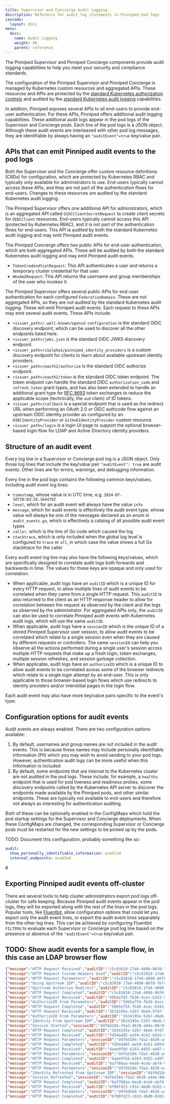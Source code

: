 ```yaml
---
title: Supervisor and Concierge Audit Logging
description: Reference for audit log statements in Pinniped pod logs
cascade:
  layout: docs
menu:
  docs:
    name: Audit Logging
    weight: 40
    parent: reference
---
```


The Pinniped Supervisor and Pinniped Concierge components provide audit logging capabilities
to help you meet your security and compliance standards.

The configuration of the Pinniped Supervisor and Pinniped Concierge is managed by Kubernetes
custom resources and aggregated APIs. These resources and APIs are protected by the
[standard Kubernetes authorization controls](https://kubernetes.io/docs/reference/access-authn-authz/rbac/)
and audited by the
[standard Kubernetes audit logging](https://kubernetes.io/docs/tasks/debug/debug-cluster/audit/)
capabilities.

In addition, Pinniped exposes several APIs to all end-users to provide end-user authentication.
For these APIs, Pinniped offers additional audit logging capabilities. These additional audit logs appear in
the pod logs of the Supervisor and Concierge pods. Each line of the pod logs is a JSON object.
Although these audit events are interleaved with other pod log messages, they are identifiable by always
having an `"auditEvent"=true` key/value pair.

## APIs that can emit Pinniped audit events to the pod logs

Both the Supervisor and the Concierge offer custom resource definitions (CRDs) for configuration,
which are protected by Kubernetes RBAC and typically only available for administrators to use.
End-users typically cannot access these APIs, and they are not part of the authentication flows for end-users.
Changes to these resources are audited by the standard Kubernetes audit logging.

The Pinniped Supervisor offers one additional API for administrators, which is an aggregated API called
`OIDCClientSecretRequest` to create client secrets for `OIDCClient` resources.
End-users typically cannot access this API (protected by Kubernetes RBAC), and it is not part of the authentication
flows for end-users. This API is audited by both the standard Kubernetes audit logging and may emit Pinniped audit events.

The Pinniped Concierge offers two public APIs for end-user authentication, which are both aggregated APIs.
These will be audited by both the standard Kubernetes audit logging and may emit Pinniped audit events.
- `TokenCredendtialRequest`: This API authenticates a user and returns a temporary cluster credential for that user.
- `WhoAmIRequest`: This API returns the username and group memberships of the user who invokes it.

The Pinniped Supervisor offers several public APIs for end-user authentication for each configured `FederationDomain`.
These are not aggregated APIs, so they are not audited by the standard Kubernetes audit logging.
These will emit Pinniped audit events. Each request to these APIs may emit several audit events.
These APIs include:
- `<issuer_path>/.well-known/openid-configuration` is the standard OIDC discovery endpoint, which can be used to discover all the other endpoints listed here.
- `<issuer_path>/jwks.json` is the standard OIDC JWKS discovery endpoint.
- `<issuer_path>/v1alpha1/pinniped_identity_providers` is a custom discovery endpoint for clients to learn about available upstream identity providers.
- `<issuer_path>/oauth2/authorize` is the standard OIDC authorize endpoint.
- `<issuer_path>/oauth2/token` is the standard OIDC token endpoint.
  The token endpoint can handle the standard OIDC `authorization_code` and `refresh_token` grant types, and has also been
  extended to handle an additional grant type for [RFC 8693](https://datatracker.ietf.org/doc/html/rfc8693) token exchanges to
  reduce the applicable scope (technically, the `aud` claim) of ID tokens.
- `<issuer_path>/callback` is a special endpoint that is used as the redirect URL when performing an OAuth 2.0 or OIDC authcode flow against an upstream OIDC identity provider as configured by an `OIDCIdentityProvider` or `GitHubIdentityProvider` custom resource.
- `<issuer_path>/login` is a login UI page to support the optional browser-based login flow for LDAP and Active Directory identity providers.

## Structure of an audit event

Every log line in a Supervisor or Concierge pod log is a JSON object. Only those log lines that include the
key/value pair `"auditEvent": true` are audit events. Other lines are for errors, warnings, and
debugging information.

Every line in the pod logs contains the following common keys/values, including audit event log lines:

- `timestamp`, whose value is in UTC time, e.g. `2024-07-10T20:03:26.164470Z`
- `level`, which for an audit event will always have the value `info`
- `message`, which for audit events is effectively the audit event type, whose
  value will always be one of the messages declared as an enum in `audit_events.go`,
  which is effectively a catalog of all possible audit event types
- `caller`, which is the line of Go code which caused the log
- `stacktrace`, which is only included when the global log level is configured to `trace` or `all`,
  in which case the value shows a full Go stacktrace for the caller

Every audit event log line may also have the following keys/values, which are specifically designed to correlate
audit logs both forwards and backwards in time. The values for these keys are opaque and only used for correlation.

- When applicable, audit logs have an `auditID` which is a unique ID for every HTTP request, to allow multiple
  lines of audit events to be correlated when they came from a single HTTP request. This `auditID` is also returned
  to the client as an HTTP response header to allow for correlation between the request as observed by the client
  and the logs as observed by the administrator. For aggregated APIs only, the `auditID` can also be used to
  correlate Pinniped audit events with Kubernetes audit logs, which will use the same `auditID`.
- When applicable, audit logs have a `sessionID` which is the unique ID of a stored Pinniped Supervisor user session,
  to allow audit events to be correlated which relate to a single session even when they are caused by different
  requests or controllers. The same `sessionID` can help you observe all the actions performed during a single user's
  session across multiple HTTP requests that make up a fresh login, token exchanges, multiple session refreshes, and
  session garbage collection.
- When applicable, audit logs have an `authorizeID` which is a unique ID to allow audit events to be correlated
  across some of the browser redirects which relate to a single login attempt by an end-user. This is only applicable
  to those browser-based login flows which use redirects to identity providers and/or interstitial pages in the login flow.

Each audit event may also have more key/value pairs specific to the event's type.

## Configuration options for audit events

Audit events are always enabled. There are two configuration options available:

1. By default, usernames and group names are not included in the audit events. This is because these names may
   include personally identifiable information (PII) which you may wish to avoid sending to your pod logs.
   However, authentication audit logs can be more useful when this information is included.
2. By default, some endpoints that are internal to the Kubernetes cluster are not audited in the pod logs.
   These include, for example, a `healthz` endpoint that is used for pod liveness and readiness probes,
   some discovery endpoints called by the Kubernetes API server to discover the endpoints made available by
   the Pinniped pods, and other similar endpoints. These are typically not available to end-users and therefore
   not always as interesting for authentication auditing.

Both of these can be optionally enabled in the ConfigMaps which hold the pod startup settings for the Supervisor
and Concierge deployments. When these ConfigMaps are changed, the corresponding Supervisor or Concierge pods must
be restarted for the new settings to be picked up by the pods.

TODO: Document this configuration, probably something like so:

```yaml
audit:
  show_personally_identifiable_information: enabled
  internal_endpoints: enabled
```

#</TODO>

## Exporting Pinniped audit events off-cluster

There are several tools to help cluster administrators export pod logs off-cluster for safe keeping. Because Pinniped
audit events appear in the pod logs, they will be exported along with the rest of the lines in the pod logs.
Popular tools, like [Fluentbit](https://fluentbit.io), allow configuration options that could let you
export only the audit event lines, or export the audit event lines separately from the other log lines.
This can be achieved by configuring Fluentbit `FILTER`s to evaluate each Supervisor or Concierge pod log line
based on the presence or absence of the `"auditEvent"=true` key/value pair.


## TODO: Show audit events for a sample flow, in this case an LDAP browser flow

```json lines
{"message":"HTTP Request Received","auditID":"c5c83810-17e6-4090-86f0-7bfa1d86c8e0","auditEvent":true,"proto":"HTTP/2.0","method":"GET","host":"pinniped-supervisor-clusterip.supervisor.svc.cluster.local","serverName":"pinniped-supervisor-clusterip.supervisor.svc.cluster.local","path":"/some/path/oauth2/authorize","userAgent":"Mozilla/5.0 (Macintosh; Intel Mac OS X 10_15_7) AppleWebKit/537.36 (KHTML, like Gecko) Chrome/130.0.0.0 Safari/537.36","remoteAddr":"10.244.0.17:50122"}
{"message":"HTTP Request Custom Headers Used","auditID":"c5c83810-17e6-4090-86f0-7bfa1d86c8e0","auditEvent":true,"Pinniped-Username":false,"Pinniped-Password":false}
{"message":"HTTP Request Parameters","auditID":"c5c83810-17e6-4090-86f0-7bfa1d86c8e0","auditEvent":true,"params":"access_type=offline&client_id=pinniped-cli&code_challenge=redacted&code_challenge_method=S256&nonce=redacted&pinniped_idp_name=My+LDAP+IDP+%F0%9F%9A%80&redirect_uri=http%3A%2F%2F127.0.0.1%3A52377%2Fcallback&response_mode=form_post&response_type=code&scope=groups+offline_access+openid+pinniped%3Arequest-audience+username&state=redacted"}
{"message":"Using Upstream IDP","auditID":"c5c83810-17e6-4090-86f0-7bfa1d86c8e0","auditEvent":true,"displayName":"My LDAP IDP 🚀","resourceName":"my-ldap-provider","resourceUID":"e8006e7c-91d0-4aa5-b655-844fa2d4aaa4","type":"ldap"}
{"message":"Upstream Authorize Redirect","auditID":"c5c83810-17e6-4090-86f0-7bfa1d86c8e0","auditEvent":true,"authorizeID":"9e9289b3e8b8480360dbfaddb86d91ca5e7c59a3ff3622ee1153cf2124cdee05"}
{"message":"HTTP Request Completed","auditID":"c5c83810-17e6-4090-86f0-7bfa1d86c8e0","auditEvent":true,"path":"/some/path/oauth2/authorize","latency":"510.279µs","responseStatus":303,"location":"https://pinniped-supervisor-clusterip.supervisor.svc.cluster.local/some/path/login?state=redacted"}
{"message":"HTTP Request Received","auditID":"50b5e755-fb36-4cec-b343-9ba4cbc4d46f","auditEvent":true,"proto":"HTTP/2.0","method":"GET","host":"pinniped-supervisor-clusterip.supervisor.svc.cluster.local","serverName":"pinniped-supervisor-clusterip.supervisor.svc.cluster.local","path":"/some/path/login","userAgent":"Mozilla/5.0 (Macintosh; Intel Mac OS X 10_15_7) AppleWebKit/537.36 (KHTML, like Gecko) Chrome/130.0.0.0 Safari/537.36","remoteAddr":"10.244.0.17:50122"}
{"message":"AuthorizeID From Parameters","auditID":"50b5e755-fb36-4cec-b343-9ba4cbc4d46f","auditEvent":true,"authorizeID":"9e9289b3e8b8480360dbfaddb86d91ca5e7c59a3ff3622ee1153cf2124cdee05"}
{"message":"HTTP Request Completed","auditID":"50b5e755-fb36-4cec-b343-9ba4cbc4d46f","auditEvent":true,"path":"/some/path/login","latency":"786.974µs","responseStatus":200,"location":"no location header"}
{"message":"HTTP Request Received","auditID":"3634195e-52b7-4beb-97d7-f881027251b3","auditEvent":true,"proto":"HTTP/2.0","method":"POST","host":"pinniped-supervisor-clusterip.supervisor.svc.cluster.local","serverName":"pinniped-supervisor-clusterip.supervisor.svc.cluster.local","path":"/some/path/login","userAgent":"Mozilla/5.0 (Macintosh; Intel Mac OS X 10_15_7) AppleWebKit/537.36 (KHTML, like Gecko) Chrome/130.0.0.0 Safari/537.36","remoteAddr":"10.244.0.17:50122"}
{"message":"AuthorizeID From Parameters","auditID":"3634195e-52b7-4beb-97d7-f881027251b3","auditEvent":true,"authorizeID":"9e9289b3e8b8480360dbfaddb86d91ca5e7c59a3ff3622ee1153cf2124cdee05"}
{"message":"Identity From Upstream IDP","auditID":"3634195e-52b7-4beb-97d7-f881027251b3","auditEvent":true,"upstreamIDPDisplayName":"My LDAP IDP 🚀","upstreamIDPType":"ldap","upstreamIDPResourceName":"my-ldap-provider","upstreamIDPResourceUID":"e8006e7c-91d0-4aa5-b655-844fa2d4aaa4","upstreamUsername":"pinny.ldap@example.com","upstreamGroups":["ball-game-players","seals"]}
{"message":"Session Started","sessionID":"d4f6d184-fda2-4638-a44a-88c9484ba1d2","auditID":"3634195e-52b7-4beb-97d7-f881027251b3","auditEvent":true,"username":"ldap:pinny.ldap@example.com","groups":["ldap:ball-admins","ldap:ball-game-players"],"subject":"ldaps://ldap.tools.svc.cluster.local?base=ou%3Dusers%2Cdc%3Dpinniped%2Cdc%3Ddev&idpName=My+LDAP+IDP+%F0%9F%9A%80&sub=MTAwMA","additionalClaims":null,"warnings":[]}
{"message":"HTTP Request Completed","auditID":"3634195e-52b7-4beb-97d7-f881027251b3","auditEvent":true,"path":"/some/path/login","latency":"47.139942ms","responseStatus":200,"location":"no location header"}
{"message":"HTTP Request Received","auditID":"fd54a485-ee59-4c61-b05d-d5c86303f167","auditEvent":true,"proto":"HTTP/2.0","method":"POST","host":"pinniped-supervisor-clusterip.supervisor.svc.cluster.local","serverName":"pinniped-supervisor-clusterip.supervisor.svc.cluster.local","path":"/some/path/oauth2/token","userAgent":"pinniped/v0.0.0 (darwin/amd64) kubernetes/$Format","remoteAddr":"10.244.0.17:41922"}
{"message":"HTTP Request Parameters","sessionID":"d4f6d184-fda2-4638-a44a-88c9484ba1d2","auditID":"fd54a485-ee59-4c61-b05d-d5c86303f167","auditEvent":true,"params":"code=redacted&code_verifier=redacted&grant_type=authorization_code&redirect_uri=http%3A%2F%2F127.0.0.1%3A52377%2Fcallback"}
{"message":"HTTP Request Completed","auditID":"fd54a485-ee59-4c61-b05d-d5c86303f167","auditEvent":true,"path":"/some/path/oauth2/token","latency":"207.835054ms","responseStatus":200,"location":"no location header"}
{"message":"HTTP Request Received","auditID":"4aee9fbb-6163-4d55-a487-413549e6f746","auditEvent":true,"proto":"HTTP/2.0","method":"POST","host":"pinniped-supervisor-clusterip.supervisor.svc.cluster.local","serverName":"pinniped-supervisor-clusterip.supervisor.svc.cluster.local","path":"/some/path/oauth2/token","userAgent":"pinniped/v0.0.0 (darwin/amd64) kubernetes/$Format","remoteAddr":"10.244.0.17:41922"}
{"message":"HTTP Request Parameters","sessionID":"d4f6d184-fda2-4638-a44a-88c9484ba1d2","auditID":"4aee9fbb-6163-4d55-a487-413549e6f746","auditEvent":true,"params":"audience=my-workload-cluster-3b4294dd&client_id=pinniped-cli&grant_type=urn%3Aietf%3Aparams%3Aoauth%3Agrant-type%3Atoken-exchange&requested_token_type=urn%3Aietf%3Aparams%3Aoauth%3Atoken-type%3Ajwt&subject_token=redacted&subject_token_type=urn%3Aietf%3Aparams%3Aoauth%3Atoken-type%3Aaccess_token"}
{"message":"HTTP Request Completed","auditID":"4aee9fbb-6163-4d55-a487-413549e6f746","auditEvent":true,"path":"/some/path/oauth2/token","latency":"183.118075ms","responseStatus":200,"location":"no location header"}
{"message":"HTTP Request Received","auditID":"6a7760aa-6ea8-4ceb-abf4-9215b976e9e4","auditEvent":true,"proto":"HTTP/2.0","method":"POST","host":"pinniped-supervisor-clusterip.supervisor.svc.cluster.local","serverName":"pinniped-supervisor-clusterip.supervisor.svc.cluster.local","path":"/some/path/oauth2/token","userAgent":"pinniped/v0.0.0 (darwin/amd64) kubernetes/$Format","remoteAddr":"10.244.0.17:50346"}
{"message":"HTTP Request Parameters","sessionID":"d4f6d184-fda2-4638-a44a-88c9484ba1d2","auditID":"6a7760aa-6ea8-4ceb-abf4-9215b976e9e4","auditEvent":true,"params":"grant_type=refresh_token&refresh_token=redacted"}
{"message":"Identity Refreshed From Upstream IDP","sessionID":"d4f6d184-fda2-4638-a44a-88c9484ba1d2","auditID":"6a7760aa-6ea8-4ceb-abf4-9215b976e9e4","auditEvent":true,"upstreamUsername":"pinny.ldap@example.com","upstreamGroups":["ball-game-players","seals"]}
{"message":"Session Refreshed","sessionID":"d4f6d184-fda2-4638-a44a-88c9484ba1d2","auditID":"6a7760aa-6ea8-4ceb-abf4-9215b976e9e4","auditEvent":true,"username":"ldap:pinny.ldap@example.com","groups":["ldap:ball-admins","ldap:ball-game-players"],"subject":"ldaps://ldap.tools.svc.cluster.local?base=ou%3Dusers%2Cdc%3Dpinniped%2Cdc%3Ddev&idpName=My+LDAP+IDP+%F0%9F%9A%80&sub=MTAwMA"}
{"message":"HTTP Request Completed","auditID":"6a7760aa-6ea8-4ceb-abf4-9215b976e9e4","auditEvent":true,"path":"/some/path/oauth2/token","latency":"41.358432ms","responseStatus":200,"location":"no location header"}
{"message":"HTTP Request Received","auditID":"6f00fd23-c932-4bd0-8102-86632c7e8ae0","auditEvent":true,"proto":"HTTP/2.0","method":"POST","host":"pinniped-supervisor-clusterip.supervisor.svc.cluster.local","serverName":"pinniped-supervisor-clusterip.supervisor.svc.cluster.local","path":"/some/path/oauth2/token","userAgent":"pinniped/v0.0.0 (darwin/amd64) kubernetes/$Format","remoteAddr":"10.244.0.17:50346"}
{"message":"HTTP Request Parameters","sessionID":"d4f6d184-fda2-4638-a44a-88c9484ba1d2","auditID":"6f00fd23-c932-4bd0-8102-86632c7e8ae0","auditEvent":true,"params":"audience=my-workload-cluster-3b4294dd&client_id=pinniped-cli&grant_type=urn%3Aietf%3Aparams%3Aoauth%3Agrant-type%3Atoken-exchange&requested_token_type=urn%3Aietf%3Aparams%3Aoauth%3Atoken-type%3Ajwt&subject_token=redacted&subject_token_type=urn%3Aietf%3Aparams%3Aoauth%3Atoken-type%3Aaccess_token"}
{"message":"HTTP Request Completed","auditID":"6f00fd23-c932-4bd0-8102-86632c7e8ae0","auditEvent":true,"path":"/some/path/oauth2/token","latency":"2.993264ms","responseStatus":200,"location":"no location header"}
```

